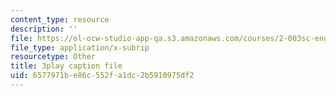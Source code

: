 ```yaml
---
content_type: resource
description: ''
file: https://ol-ocw-studio-app-qa.s3.amazonaws.com/courses/2-003sc-engineering-dynamics-fall-2011/6577971be86c552fa1dc2b5910975df2_jROTMB142T0.vtt
file_type: application/x-subrip
resourcetype: Other
title: 3play caption file
uid: 6577971b-e86c-552f-a1dc-2b5910975df2
---
```

